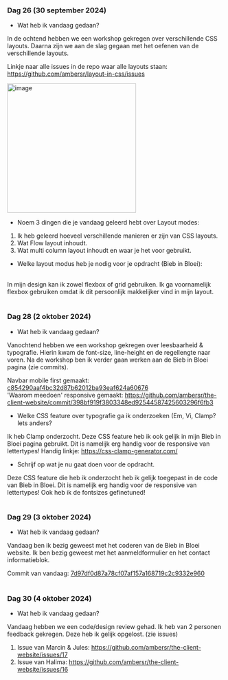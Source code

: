 ### Dag 26 (30 september 2024)
* Wat heb ik vandaag gedaan?

In de ochtend hebben we een workshop gekregen over verschillende CSS layouts. Daarna zijn we aan de slag gegaan met het oefenen van de verschillende layouts. 

Linkje naar alle issues in de repo waar alle layouts staan: https://github.com/ambersr/layout-in-css/issues

<img width="300" alt="image" src="https://github.com/user-attachments/assets/9d500a02-3291-445f-bcc0-9b69ebd78853">

* Noem 3 dingen die je vandaag geleerd hebt over Layout modes:
1. Ik heb geleerd hoeveel verschillende manieren er zijn van CSS layouts.
2. Wat Flow layout inhoudt.
3. Wat multi column layout inhoudt en waar je het voor gebruikt.

* Welke layout modus heb je nodig voor je opdracht (Bieb in Bloei):
<br>
In mijn design kan ik zowel flexbox of grid gebruiken. Ik ga voornamelijk flexbox gebruiken omdat ik dit persoonlijk makkelijker vind in mijn layout.

#  

### Dag 28 (2 oktober 2024)
* Wat heb ik vandaag gedaan? 

Vanochtend hebben we een workshop gekregen over leesbaarheid & typografie. Hierin kwam de font-size, line-height en de regellengte naar voren. Na de workshop ben ik verder gaan werken aan de Bieb in Bloei pagina (zie commits).

Navbar mobile first gemaakt: [c854290aaf4bc32d87b62012ba93eaf624a60676](https://github.com/ambersr/the-client-website/commit/c854290aaf4bc32d87b62012ba93eaf624a60676)
<br>
'Waarom meedoen' responsive gemaakt: https://github.com/ambersr/the-client-website/commit/398bf919f3803348ed92544587425603296f6fb3 

* Welke CSS feature over typografie ga ik onderzoeken (Em, Vi, Clamp? Iets anders?

Ik heb Clamp onderzocht. Deze CSS feature heb ik ook gelijk in mijn Bieb in Bloei pagina gebruikt. Dit is namelijk erg handig voor de responsive van lettertypes! 
Handig linkje: https://css-clamp-generator.com/

* Schrijf op wat je nu gaat doen voor de opdracht.

Deze CSS feature die heb ik onderzocht heb ik gelijk toegepast in de code van Bieb in Bloei. Dit is namelijk erg handig voor de responsive van lettertypes! Ook heb ik de fontsizes gefinetuned!

#  

### Dag 29 (3 oktober 2024)
* Wat heb ik vandaag gedaan? 

Vandaag ben ik bezig geweest met het coderen van de Bieb in Bloei website. Ik ben bezig geweest met het aanmeldformulier en het contact informatieblok. 

Commit van vandaag: [7d97df0d87a78cf07af157a168719c2c9332e960 ](https://github.com/ambersr/the-client-website/commit/7d97df0d87a78cf07af157a168719c2c9332e960)

# 

### Dag 30 (4 oktober 2024)
* Wat heb ik vandaag gedaan? 

Vandaag hebben we een code/design review gehad. Ik heb van 2 personen feedback gekregen. Deze heb ik gelijk opgelost. (zie issues)

1. Issue van Marcin & Jules: https://github.com/ambersr/the-client-website/issues/17 
2. Issue van Halima: https://github.com/ambersr/the-client-website/issues/16